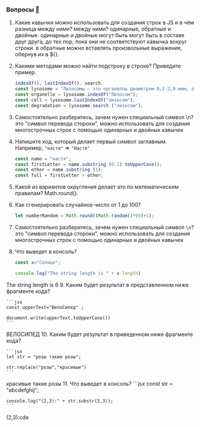 ### Вопросы 💎

1. Какие кавычки можно использовать для создания строк в JS и в чём разница между ними?
между ними? одинарные, обратные и двойные. одинарные и двойные могут быть могут быть в составе друг друга, до тех пор, пока они не соответствуют кавычка вокруг строки. в обратные можно вставлять произвольные выражения, обернув их в ${}.
2. Какими методами можно найти подстроку в строке? Приведите пример.
    ```js
    indexOf(), lastIndexOf(), search.
    const lysosome = "Лизосомы — это органеллы диаметром 0,2-2,0 мкм, окруженные простой мембраной, способные принимать самые разные формы. Обычно на клетку приходится несколько сотен лизосом. Функция лизосом заключается в деградации клеточных компонентов."
    const organelle = lysosome.indexOf("Лизосом");
    const cell = lysosome.lastIndexOf("лизосом");
    const degradation = lysosome.search ("лизосом");
    ```
3. Самостоятельно разберитесь, зачем нужен специальный символ \n?
это "символ перевода стороки", можно использовать для создания многострочных строк с помощью одинарных и двойных кавычек
4. Напишите код, который делает первый символ заглавным. Например, `"настя"` ⇒ `"Настя"`
    ```js
    const name = "настя";
    const firstLetter = name.substring (0,1).toUpperCase();
    const other = name.substring (1);
    const full = firstLetter + other;
    ```
5. Какой из вариантов округления делает это по математическим правилам?
Math.round().
6. Как сгенерировать случайное число от 1 до 100? 
    ```js
    let numberRandom = Math.round((Math.random()*99)+1);
    ```
7. Самостоятельно разберитесь, зачем нужен специальный символ `\n`?
это "символ перевода стороки", можно использовать для создания многострочных строк с помощью одинарных и двойных кавычек
8. Что выведет в консоль?

    ```jsx
    const x="Солнце";

    console.log("The string length is " + x.length)
    ```
The string length is 6
9. Каким будет результат в представленном ниже фрагменте кода?

    ```jsx
    const upperText="ВелоСипед" ;

    document.write(upperText.toUpperCase())
    ```
ВЕЛОСИПЕД
10. Каким будет результат в приведенном ниже фрагменте кода?

    ```jsx
    let str = "розы такие розы"; 

    str.replace("розы","красивые")
    ```
красивые такие розы
11. Что выведет в консоль?
    ```jsx
    const str = "abcdefghij";

    console.log("(2,3):" + str.substr(2,3));
    ```
(2,3):cde